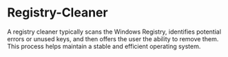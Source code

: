 # Registry-Cleaner
A registry cleaner typically scans the Windows Registry, identifies potential errors or unused keys, and then offers the user the ability to remove them. This process helps maintain a stable and efficient operating system. 

